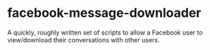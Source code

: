 facebook-message-downloader
===========================

A quickly, roughly written set of scripts to allow a Facebook user to view/download their conversations with other users.
